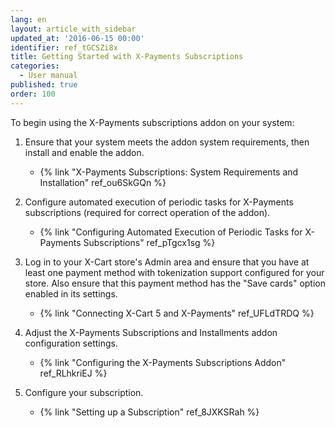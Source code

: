```yaml
---
lang: en
layout: article_with_sidebar
updated_at: '2016-06-15 00:00'
identifier: ref_tGCSZi8x
title: Getting Started with X-Payments Subscriptions
categories:
  - User manual
published: true
order: 100
---
```

To begin using the X-Payments subscriptions addon on your system:

1.  Ensure that your system meets the addon system requirements, then install and enable the addon.
    *   {% link "X-Payments Subscriptions: System Requirements and Installation" ref_ou6SkGQn %}

2.  Configure automated execution of periodic tasks for X-Payments subscriptions (required for correct operation of the addon).
    *   {% link "Configuring Automated Execution of Periodic Tasks for X-Payments Subscriptions" ref_pTgcx1sg %}

3.  Log in to your X-Cart store's Admin area and ensure that you have at least one payment method with tokenization support configured for your store. Also ensure that this payment method has the "Save cards" option enabled in its settings.
    *   {% link "Connecting X-Cart 5 and X-Payments" ref_UFLdTRDQ %}

4.  Adjust the X-Payments Subscriptions and Installments addon configuration settings.
    *   {% link "Configuring the X-Payments Subscriptions Addon" ref_RLhkriEJ %}

5.  Configure your subscription.
    *   {% link "Setting up a Subscription" ref_8JXKSRah %}
